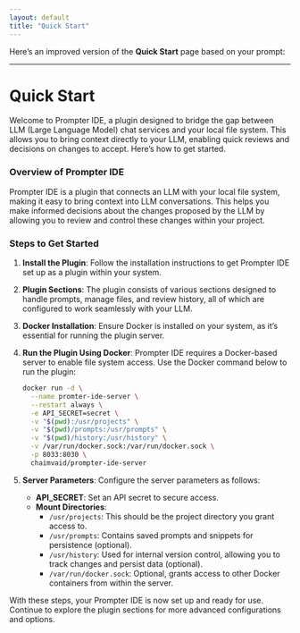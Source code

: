 ```yaml
---
layout: default
title: "Quick Start"
---
```


Here’s an improved version of the **Quick Start** page based on your prompt:

---

# Quick Start

Welcome to Prompter IDE, a plugin designed to bridge the gap between LLM (Large Language Model) chat services and your local file system. This allows you to bring context directly to your LLM, enabling quick reviews and decisions on changes to accept. Here’s how to get started.

### Overview of Prompter IDE

Prompter IDE is a plugin that connects an LLM with your local file system, making it easy to bring context into LLM conversations. This helps you make informed decisions about the changes proposed by the LLM by allowing you to review and control these changes within your project.

### Steps to Get Started

1. **Install the Plugin**: Follow the installation instructions to get Prompter IDE set up as a plugin within your system.

2. **Plugin Sections**: The plugin consists of various sections designed to handle prompts, manage files, and review history, all of which are configured to work seamlessly with your LLM.

3. **Docker Installation**: Ensure Docker is installed on your system, as it’s essential for running the plugin server.

4. **Run the Plugin Using Docker**: Prompter IDE requires a Docker-based server to enable file system access. Use the Docker command below to run the plugin:

    ```bash
    docker run -d \
      --name promter-ide-server \
      --restart always \
      -e API_SECRET=secret \
      -v "$(pwd):/usr/projects" \
      -v "$(pwd)/prompts:/usr/prompts" \
      -v "$(pwd)/history:/usr/history" \
      -v /var/run/docker.sock:/var/run/docker.sock \
      -p 8033:8030 \
      chaimvaid/prompter-ide-server
    ```

5. **Server Parameters**: Configure the server parameters as follows:
   - **API_SECRET**: Set an API secret to secure access.
   - **Mount Directories**:
     - `/usr/projects`: This should be the project directory you grant access to.
     - `/usr/prompts`: Contains saved prompts and snippets for persistence (optional).
     - `/usr/history`: Used for internal version control, allowing you to track changes and persist data (optional).
     - `/var/run/docker.sock`: Optional, grants access to other Docker containers from within the server.

With these steps, your Prompter IDE is now set up and ready for use. Continue to explore the plugin sections for more advanced configurations and options.